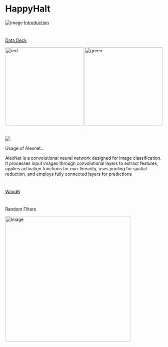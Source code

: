 # HappyHalt



![image](https://github.com/mariagrincon/HappyHalt/assets/143119371/a2408c42-2709-4f29-8d67-0d11fd6216f6)
[Introduction](https://docs.google.com/presentation/d/1ehpbmkpMEuUgyiNcjdiJzXfB8PKA8hPl_Xkx7ujKSdI/edit?usp=sharing)
#
#





###
[Data Deck](https://docs.google.com/presentation/d/1pOZ_1rjRPOQzDorzjouzMwbGxG-qQ_Lpgo2EHonNbL8/edit?usp=sharing)

<img src="https://www.wklaw.com/wp-content/uploads/2015/03/red-light.jpg" alt="red" width="250"/>

<img src="https://kubrick.htvapps.com/htv-prod-media.s3.amazonaws.com/images/traffic-light-green-1507213489.jpg?crop=1.00xw:0.994xh;0,0&resize=900:*" alt="green" width="250"/>


##

##
<img src="https://cdn-5f733ed3c1ac190fbc56ef88.closte.com/wp-content/uploads/2017/03/alexnet_small.png" widt="400">

Usage of Alexnet...

AlexNet is a convolutional neural network designed for image classification. It processes input images through convolutional layers to extract features, applies activation functions for non-linearity, uses pooling for spatial reduction, and employs fully connected layers for predictions


#
#
[WandB](https://wandb.ai/mgarciarincon03/Linear_Model_Photo_1/runs/bib9h4yn)



#
#

Random Filters


<img src="https://github.com/mariagrincon/HappyHalt/assets/143119371/1756ef3e-aed7-4a9e-a1fe-afa262672b96" alt="Image" width="400"/>



  



